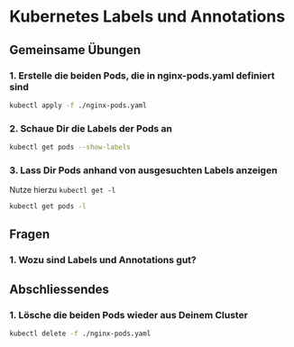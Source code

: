# Kubernetes Labels und Annotations

## Gemeinsame Übungen

### 1. Erstelle die beiden Pods, die in nginx-pods.yaml definiert sind

```sh
kubectl apply -f ./nginx-pods.yaml
```

### 2. Schaue Dir die Labels der Pods an

```sh
kubectl get pods --show-labels
```

### 3. Lass Dir Pods anhand von ausgesuchten Labels anzeigen

Nutze hierzu `kubectl get -l`

```sh
kubectl get pods -l 
```

## Fragen

### 1. Wozu sind Labels und Annotations gut?

## Abschliessendes

### 1. Lösche die beiden Pods wieder aus Deinem Cluster

```sh
kubectl delete -f ./nginx-pods.yaml
```
